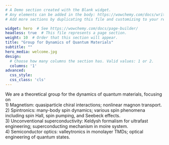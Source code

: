 ```yaml
---
# A Demo section created with the Blank widget.
# Any elements can be added in the body: https://wowchemy.com/docs/writing-markdown-latex/
# Add more sections by duplicating this file and customizing to your requirements.

widget: hero  # See https://wowchemy.com/docs/page-builder/
headless: true  # This file represents a page section.
weight: 10  # Order that this section will appear.
title: "Group for Dynamics of Quantum Materials"
subtitle: ""
hero_media: welcome.jpg
design:
  # Choose how many columns the section has. Valid values: 1 or 2.
  columns: '1'
advanced:
  css_style:
  css_class: 'cls'
---
```


We are a theoretical group for the dynamics of quantum materials, focusing on <br />1) Magnetism: quasiparticle chiral interactions; nonlinear magnon transport. <br />2) Spintronics: many-body spin dynamics; various spin phenomena including spin Hall, spin pumping, and Seebeck effects. <br />3) Unconventional superconductivity: Keldysh formalism for ultrafast engineering; superconducting mechanism in moire system. <br />4) Semiconductor optics: valleytronics in monolayer TMDs; optical engineering of quantum states.
